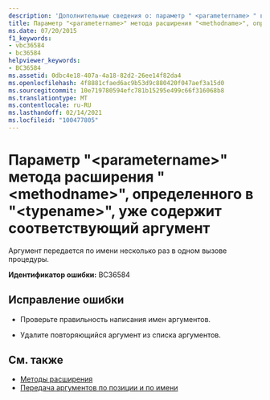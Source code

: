 ```yaml
---
description: 'Дополнительные сведения о: параметр " <parametername> " в методе расширения " <methodname> ", определенном в " <typename> ", уже имеет соответствующий аргумент'
title: Параметр "<parametername>" метода расширения "<methodname>", определенного в "<typename>", уже содержит соответствующий аргумент
ms.date: 07/20/2015
f1_keywords:
- vbc36584
- bc36584
helpviewer_keywords:
- BC36584
ms.assetid: 0dbc4e18-407a-4a18-82d2-26ee14f82da4
ms.openlocfilehash: 4f8881cfaed6ac9b53d9c880420f047aef3a15d0
ms.sourcegitcommit: 10e719780594efc781b15295e499c66f316068b8
ms.translationtype: MT
ms.contentlocale: ru-RU
ms.lasthandoff: 02/14/2021
ms.locfileid: "100477805"
---
```

# <a name="parameter-parametername-in-extension-method-methodname-defined-in-typename-already-has-a-matching-argument"></a>Параметр "\<parametername>" метода расширения "\<methodname>", определенного в "\<typename>", уже содержит соответствующий аргумент

Аргумент передается по имени несколько раз в одном вызове процедуры.  
  
 **Идентификатор ошибки:** BC36584  
  
## <a name="to-correct-this-error"></a>Исправление ошибки  
  
- Проверьте правильность написания имен аргументов.  
  
- Удалите повторяющийся аргумент из списка аргументов.  
  
## <a name="see-also"></a>См. также

- [Методы расширения](../programming-guide/language-features/procedures/extension-methods.md)
- [Передача аргументов по позиции и по имени](../programming-guide/language-features/procedures/passing-arguments-by-position-and-by-name.md)
